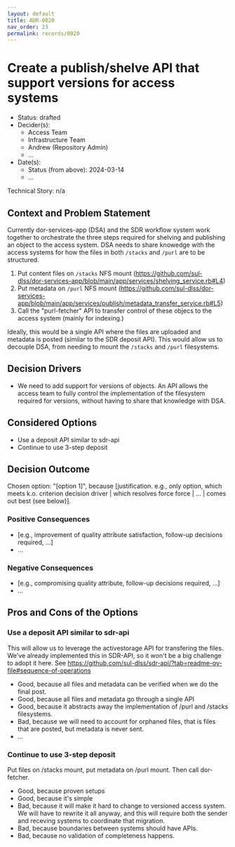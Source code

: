```yaml
---
layout: default
title: ADR-0020
nav_order: 23
permalink: records/0020
---
```


# Create a publish/shelve API that support versions for access systems

- Status: drafted
- Decider(s): <!-- required -->
  - Access Team
  - Infrastructure Team
  - Andrew (Repository Admin)
  - ...
- Date(s):
  - Status (from above): 2024-03-14
  - ...

Technical Story: n/a

## Context and Problem Statement <!-- required -->

Currently dor-services-app (DSA) and the SDR workflow system work together to orchestrate the three steps required for shelving and publishing an object to the access system. DSA needs to share knowedge with the access systems for how the files in both `/stacks` and `/purl` are to be structured.

1. Put content files on `/stacks` NFS mount (<https://github.com/sul-dlss/dor-services-app/blob/main/app/services/shelving_service.rb#L4>)
1. Put metadata on `/purl` NFS mount (<https://github.com/sul-dlss/dor-services-app/blob/main/app/services/publish/metadata_transfer_service.rb#L5>)
1. Call the "purl-fetcher" API to transfer control of these objecs to the access system (mainly for indexing.)

Ideally, this would be a single API where the files are uploaded and metadata is posted (similar to the SDR deposit API). This would allow us to decouple DSA, from needing to mount the `/stacks` and `/purl` filesystems.

## Decision Drivers <!-- optional -->

- We need to add support for versions of objects. An API allows the access team to fully control the implementation of the filesystem required for versions, without having to share that knowledge with DSA.

## Considered Options <!-- required -->

- Use a deposit API similar to sdr-api
- Continue to use 3-step deposit

## Decision Outcome <!-- required -->

Chosen option: "[option 1]", because [justification. e.g., only option, which meets k.o. criterion decision driver | which resolves force force | … | comes out best (see below)].

### Positive Consequences <!-- optional -->

- [e.g., improvement of quality attribute satisfaction, follow-up decisions required, …]
- ...

### Negative Consequences <!-- optional -->

- [e.g., compromising quality attribute, follow-up decisions required, …]
- ...

## Pros and Cons of the Options <!-- optional -->

### Use a deposit API similar to sdr-api

This will allow us to leverage the activestorage API for transfering the files. We've already implemented this in SDR-API, so it won't be a big challenge to adopt it here. See <https://github.com/sul-dlss/sdr-api/?tab=readme-ov-file#sequence-of-operations>

- Good, because all files and metadata can be verified when we do the final post.
- Good, because all files and metadata go through a single API
- Good, because it abstracts away the implementation of /purl and /stacks filesystems.
- Bad, because we will need to account for orphaned files, that is files that are posted, but metadata is never sent.
- ... <!-- numbers of pros and cons can vary -->

### Continue to use 3-step deposit

Put files on /stacks mount, put metadata on /purl mount. Then call dor-fetcher.

- Good, because proven setups
- Good, because it's simple
- Bad, because it will make it hard to change to versioned access system. We will have to rewrite it all anyway, and this will require both the sender and receving systems to coordinate that migration.
- Bad, because boundaries between systems should have APIs.
- Bad, because no validation of completeness happens.

